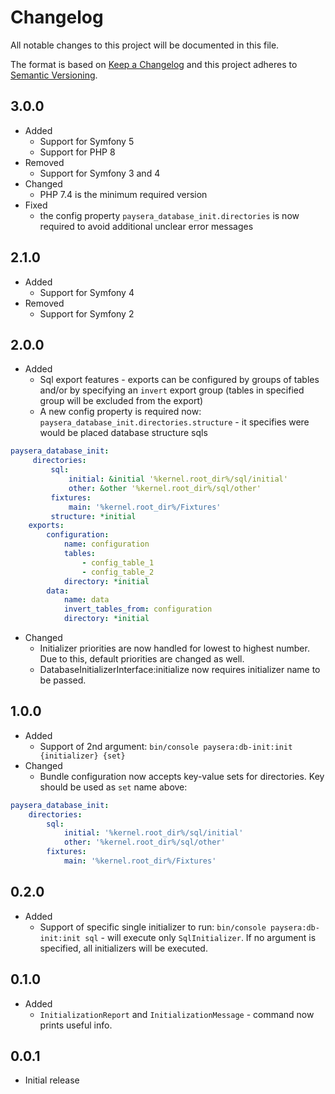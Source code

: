 # Changelog
All notable changes to this project will be documented in this file.

The format is based on [Keep a Changelog](http://keepachangelog.com/en/1.0.0/)
and this project adheres to [Semantic Versioning](http://semver.org/spec/v2.0.0.html).

## 3.0.0
- Added
  - Support for Symfony 5
  - Support for PHP 8
- Removed
  - Support for Symfony 3 and 4
- Changed
  - PHP 7.4 is the minimum required version 
- Fixed
  - the config property `paysera_database_init.directories` is now required to avoid additional unclear error messages

## 2.1.0
 - Added
    - Support for Symfony 4
 - Removed
    - Support for Symfony 2

## 2.0.0
 - Added
    - Sql export features - exports can be configured by groups of tables and/or by specifying an `invert` export group 
    (tables in specified group will be excluded from the export)
    - A new config property is required now: `paysera_database_init.directories.structure` - 
    it specifies were would be placed database structure sqls
```yaml
paysera_database_init:
     directories:
         sql:
             initial: &initial '%kernel.root_dir%/sql/initial'
             other: &other '%kernel.root_dir%/sql/other'
         fixtures:
             main: '%kernel.root_dir%/Fixtures'
         structure: *initial
    exports:
        configuration:
            name: configuration
            tables:
                - config_table_1
                - config_table_2
            directory: *initial
        data:
            name: data
            invert_tables_from: configuration
            directory: *initial
```
 - Changed
    - Initializer priorities are now handled for lowest to highest number. Due to this, default priorities are changed as well.
    - DatabaseInitializerInterface:initialize now requires initializer name to be passed. 
## 1.0.0
- Added
  - Support of 2nd argument: `bin/console paysera:db-init:init {initializer} {set}`
- Changed
  - Bundle configuration now accepts key-value sets for directories. Key should be used as `set` name above:
```yaml
paysera_database_init:
    directories:
        sql:
            initial: '%kernel.root_dir%/sql/initial'
            other: '%kernel.root_dir%/sql/other'
        fixtures:
            main: '%kernel.root_dir%/Fixtures'
```

## 0.2.0
- Added
  - Support of specific single initializer to run: `bin/console paysera:db-init:init sql` - will execute only `SqlInitializer`.
  If no argument is specified, all initializers will be executed.

## 0.1.0
- Added
  - `InitializationReport` and `InitializationMessage` - command now prints useful info. 

## 0.0.1
- Initial release
